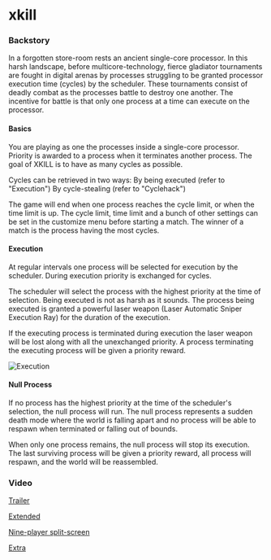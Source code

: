 xkill
========

### Backstory

In a forgotten store-room rests an ancient single-core processor. In this harsh landscape, before multicore-technology, fierce gladiator tournaments are fought in digital arenas by processes struggling to be granted processor execution time (cycles) by the scheduler. These tournaments consist of deadly combat as the processes battle to destroy one another. The incentive for battle is that only one process at a time can execute on the processor.

#### Basics

You are playing as one the processes inside a single-core processor. Priority is awarded to a process when it terminates another process. The goal of XKILL is to have as many cycles as possible.

Cycles can be retrieved in two ways:
By being executed (refer to "Execution")
By cycle-stealing (refer to "Cyclehack")

The game will end when one process reaches the cycle limit, or when the time limit is up. The cycle limit, time limit and a bunch of other settings can be set in the customize menu before starting a match. The winner of a match is the process having the most cycles.

#### Execution

At regular intervals one process will be selected for execution by the scheduler. During execution priority is exchanged for cycles. 

The scheduler will select the process with the highest priority at the time of selection. Being executed is not as harsh as it sounds. The process being executed is granted a powerful laser weapon (Laser Automatic Sniper Execution Ray) for the duration of the execution. 

If the executing process is terminated during execution the laser weapon will be lost along with all the unexchanged priority. A process terminating the executing process will be given a priority reward.

![Execution](http://i.imgur.com/wQxX28U.png)

#### Null Process
If no process has the highest priority at the time of the scheduler's selection, the null process will run. The null process represents a sudden death mode where the world is falling apart and no process will be able to respawn when terminated or falling out of bounds.

When only one process remains, the null process will stop its execution. The last surviving process will be given a priority reward, all process will respawn, and the world will be reassembled.

### Video

[Trailer](https://www.youtube.com/watch?v=b_UdIwGUgd0)

[Extended](https://www.youtube.com/watch?v=95hpfTjSltI)

[Nine-player split-screen](https://www.youtube.com/watch?v=hhSkEy9xeMQ)

[Extra](https://www.youtube.com/watch?v=t3NxIC61-HQ)
